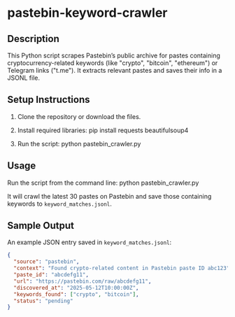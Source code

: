 # pastebin-keyword-crawler
## Description
This Python script scrapes Pastebin’s public archive for pastes containing cryptocurrency-related keywords (like "crypto", "bitcoin", "ethereum") or Telegram links ("t.me"). It extracts relevant pastes and saves their info in a JSONL file.

## Setup Instructions
1. Clone the repository or download the files.
2. Install required libraries:
pip install requests beautifulsoup4

3. Run the script:
python pastebin_crawler.py

## Usage
Run the script from the command line:
python pastebin_crawler.py

It will crawl the latest 30 pastes on Pastebin and save those containing keywords to `keyword_matches.jsonl`.


## Sample Output
An example JSON entry saved in `keyword_matches.jsonl`:
```json
{
  "source": "pastebin",
  "context": "Found crypto-related content in Pastebin paste ID abc123",
  "paste_id": "abcdefg11",
  "url": "https://pastebin.com/raw/abcdefg11",
  "discovered_at": "2025-05-12T10:00:00Z",
  "keywords_found": ["crypto", "bitcoin"],
  "status": "pending"
}

